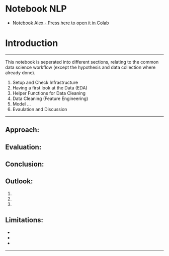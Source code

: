 # Notebook NLP
* [Notebook Alex - Press here to open it in Colab](https://colab.research.google.com/github/AlexSperka/BigData_Project/blob/alex/BigData.ipynb)

# Introduction

---
This notebook is seperated into different sections, relating to the common data science workflow (except the hypothesis and data collection where already done). 

1.   Setup and Check Infrastructure
2.   Having a first look at the Data (EDA)
3.   Helper Functions for Data Cleaning
4.   Data Cleaning (Feature Engineering)
5.   Model ...
7.   Evaulation and Discussion

---


## Approach:


## Evaluation:

## Conclusion:


## Outlook:

1.   
2.   
3.   

## Limitations:
- 
- 
- 

---
